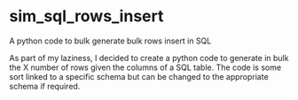 # sim_sql_rows_insert
A python code to bulk generate bulk rows insert in SQL

As part of my laziness, I decided to create a python code to generate in bulk the X number of rows given the columns of a SQL table. The code is some sort linked to a specific schema but can be changed to the appropriate schema if required.
